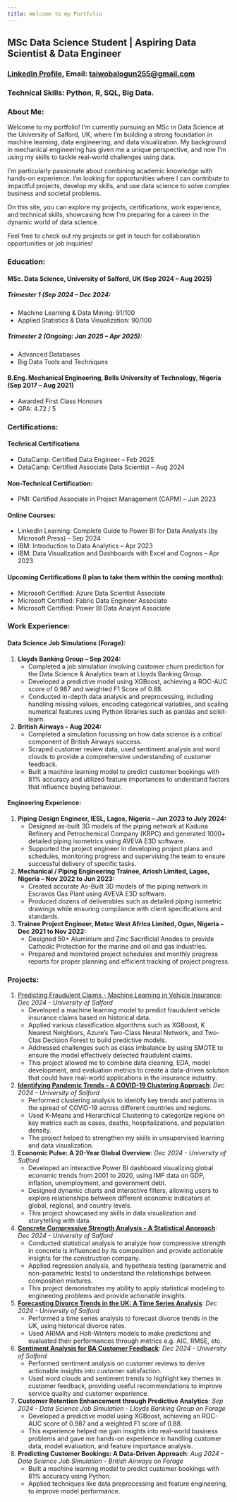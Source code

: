 ```yaml
---
title: Welcome to my Portfolio
---
```


## MSc Data Science Student | Aspiring Data Scientist & Data Engineer
### [LinkedIn Profile](https://www.linkedin.com/in/abdulquadribalogun), Email: taiwobalogun255@gmail.com
### Technical Skills: Python, R, SQL, Big Data.

### About Me:
Welcome to my portfolio! I’m currently pursuing an MSc in Data Science at the University of Salford, UK, where I’m building a strong foundation in machine learning, data engineering, and data visualization. My background in mechanical engineering has given me a unique perspective, and now I’m using my skills to tackle real-world challenges using data.

I'm particularly passionate about combining academic knowledge with hands-on experience. I’m looking for opportunities where I can contribute to impactful projects, develop my skills, and use data science to solve complex business and societal problems.

On this site, you can explore my projects, certifications, work experience, and technical skills, showcasing how I'm preparing for a career in the dynamic world of data science.

Feel free to check out my projects or get in touch for collaboration opportunities or job inquiries!

### Education:
#### MSc. Data Science, University of Salford, UK (Sep 2024 – Aug 2025)

##### Trimester 1 (Sep 2024 – Dec 2024:

- Machine Learning & Data Mining: 91/100
- Applied Statistics & Data Visualization: 90/100

##### Trimester 2 (Ongoing: Jan 2025 – Apr 2025):
- Advanced Databases
- Big Data Tools and Techniques


#### B.Eng. Mechanical Engineering, Bells University of Technology, Nigeria (Sep 2017 – Aug 2021)
- Awarded First Class Honours
- GPA: 4.72 / 5

### Certifications:
#### Technical Certifications
- DataCamp: Certified Data Engineer – Feb 2025
- DataCamp: Certified Associate Data Scientist – Aug 2024

#### Non-Technical Certification:
- PMI: Certified Associate in Project Management (CAPM) – Jun 2023

#### Online Courses:
- LinkedIn Learning: Complete Guide to Power BI for Data Analysts (by Microsoft Press) – Sep 2024
- IBM: Introduction to Data Analytics – Apr 2023
- IBM: Data Visualization and Dashboards with Excel and Cognos – Apr 2023 

#### Upcoming Certifications (I plan to take them within the coming months):
- Microsoft Certified: Azure Data Scientist Associate
- Microsoft Certified: Fabric Data Engineer Associate
- Microsoft Certified: Power BI Data Analyst Associate

### Work Experience:
 
#### Data Science Job Simulations (Forage):
1.	**Lloyds Banking Group – Sep 2024:**
    - Completed a job simulation involving customer churn prediction for the Data Science & Analytics team at Lloyds Banking Group.
    - Developed a predictive model using XGBoost, achieving a ROC-AUC score of 0.987 and weighted F1 Score of 0.88.
    - Conducted in-depth data analysis and preprocessing, including handling missing values, encoding categorical variables, and scaling numerical features using Python libraries such as pandas and scikit-learn.
2.	**British Airways – Aug 2024:**
    - Completed a simulation focussing on how data science is a critical component of British Airways success.
    - Scraped customer review data, used sentiment analysis and word clouds to provide a comprehensive understanding of customer feedback.
    - Built a machine learning model to predict customer bookings with 81% accuracy and utilized feature importances to understand factors that influence buying behaviour.

#### Engineering Experience:
1.	**Piping Design Engineer, IESL, Lagos, Nigeria – Jun 2023 to July 2024:**
    - Designed as-built 3D models of the piping network at Kaduna Refinery and Petrochemical Company (KRPC) and generated 1000+ detailed piping isometrics using AVEVA E3D software.
    - Supported the project engineer in developing project plans and schedules, monitoring progress and supervising the team to ensure successful delivery of specific tasks.
2.	**Mechanical / Piping Engineering Trainee, Ariosh Limited, Lagos, Nigeria – Nov 2022 to Jun 2023:**
    - Created accurate As-Built 3D models of the piping network in Escravos Gas Plant using AVEVA E3D software.
    - Produced dozens of deliverables such as detailed piping isometric drawings while ensuring compliance with client specifications and standards.
3.	**Trainee Project Engineer, Metec West Africa Limited, Ogun, Nigeria – Dec 2021 to Nov 2022:**
    - Designed 50+ Aluminium and Zinc Sacrificial Anodes to provide Cathodic Protection for the marine and oil and gas industries.
    - Prepared and monitored project schedules and monthly progress reports for proper planning and efficient tracking of project progress.

### Projects:

1.	[Predicting Fraudulent Claims - Machine Learning in Vehicle Insurance](https://github.com/B-Taiwo/vehicle-insurance-fraud-prediction):
*Dec 2024 - University of Salford*
    - Developed a machine learning model to predict fraudulent vehicle insurance claims based on historical data.
    - Applied various classification algorithms such as XGBoost, K Nearest Neighbors, Azure’s Two-Class Neural Network, and Two-Clas Decision Forest to build predictive models.
    - Addressed challenges such as class imbalance by using SMOTE  to ensure the model effectively detected fraudulent claims.
    - This project allowed me to combine data cleaning, EDA, model development, and evaluation metrics to create a data-driven solution that could have real-world applications in the insurance industry.
2.	[**Identifying Pandemic Trends - A COVID-19 Clustering Approach**](https://github.com/B-Taiwo/covid-19-clustering):
*Dec 2024 - University of Salford*
    - Performed clustering analysis to identify key trends and patterns in the spread of COVID-19 across different countries and regions.
    - Used K-Means and Hierarchical Clustering to categorize regions on key metrics such as cases, deaths, hospitalizations, and population density.
    - The project helped to strengthen my skills in unsupervised learning and data visualization.
3.	**Economic Pulse: A 20-Year Global Overview**:
*Dec 2024 - University of Salford*
    - Developed an interactive Power BI dashboard visualizing global economic trends from 2001 to 2020, using IMF data on GDP, inflation, unemployment, and government debt.
    - Designed dynamic charts and interactive filters, allowing users to explore relationships between different economic indicators at global, regional, and country levels.
    - This project showcased my skills in data visualization and storytelling with data.
4.	[**Concrete Compressive Strength Analysis - A Statistical Approach**](https://github.com/B-Taiwo/concrete-strength-statistical-analysis):
*Dec 2024 - University of Salford*
    - Conducted statistical analysis to analyze how compressive strength in concrete is influenced by its composition and provide actionable insights for the construction company.
    - Applied regression analysis, and hypothesis testing (parametric and non-parametric tests) to understand the relationships between composition mixtures.
    - This project demonstrates my ability to apply statistical modeling to engineering problems and provide actionable insights.
5.	[**Forecasting Divorce Trends in the UK: A Time Series Analysis**](https://github.com/B-Taiwo/concrete-strength-statistical-analysis):
*Dec 2024 - University of Salford*
    - Performed a time series analysis to forecast divorce trends in the UK, using historical divorce rates.
    - Used ARIMA and Holt-Winters models to make predictions and evaluated their performances through metrics e.g. AIC, RMSE, etc.
6.	[**Sentiment Analysis for BA Customer Feedback**](https://github.com/B-Taiwo/sentiment-analysis-british-airways):
*Dec 2024 - University of Salford*
    - Performed sentiment analysis on customer reviews to derive actionable insights into customer satisfaction.
    - Used word clouds and sentiment trends to highlight key themes in customer feedback, providing useful recommendations to improve service quality and customer experience.
7.	**Customer Retention Enhancement through Predictive Analytics**:
*Sep 2024 - Data Science Job Simulation - Lloyds Banking Group on Forage*
    - Developed a predictive model using XGBoost, achieving an ROC-AUC score of 0.987 and a weighted F1 score of 0.88.
    - This experience helped me gain insights into real-world business problems and gave me hands-on experience in handling customer data, model evaluation, and feature importance analysis.
8.	**Predicting Customer Bookings: A Data-Driven Approach**:
*Aug 2024 - Data Science Job Simulation - British Airways on Forage*
    - Built a machine learning model to predict customer bookings with 81% accuracy using Python.
    - Applied techniques like data preprocessing and feature engineering, to improve model performance.


